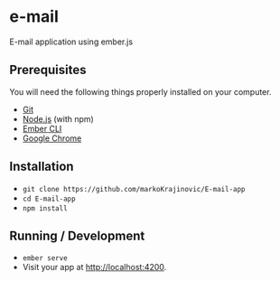 # e-mail

E-mail application using ember.js

## Prerequisites

You will need the following things properly installed on your computer.

* [Git](https://git-scm.com/)
* [Node.js](https://nodejs.org/) (with npm)
* [Ember CLI](https://ember-cli.com/)
* [Google Chrome](https://google.com/chrome/)

## Installation

* `git clone https://github.com/markoKrajinovic/E-mail-app`
* `cd E-mail-app`
* `npm install`

## Running / Development

* `ember serve`
* Visit your app at [http://localhost:4200](http://localhost:4200).
